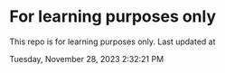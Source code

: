 # For learning purposes only
This repo is for learning purposes only.
Last updated at

Tuesday, November 28, 2023 2:32:21 PM

